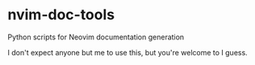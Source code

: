# nvim-doc-tools
Python scripts for Neovim documentation generation

I don't expect anyone but me to use this, but you're welcome to I guess.
